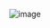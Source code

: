 ![image](https://user-images.githubusercontent.com/56589966/200131697-ca8ed9d5-c8d4-4888-81b4-abd8f086cc9e.png)
